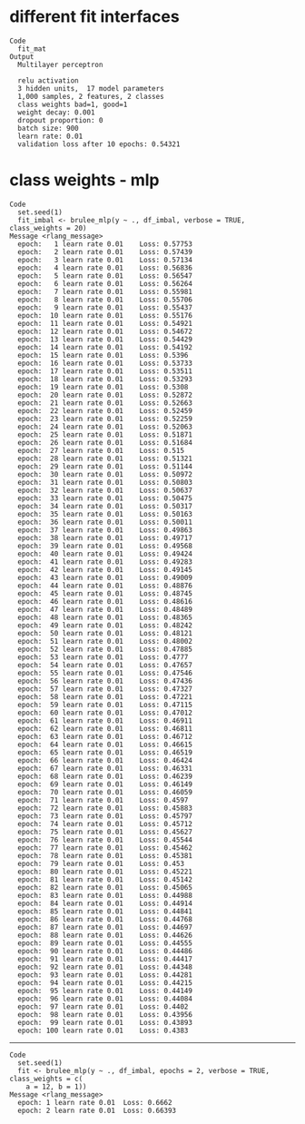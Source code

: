 # different fit interfaces

    Code
      fit_mat
    Output
      Multilayer perceptron
      
      relu activation
      3 hidden units,  17 model parameters
      1,000 samples, 2 features, 2 classes 
      class weights bad=1, good=1 
      weight decay: 0.001 
      dropout proportion: 0 
      batch size: 900 
      learn rate: 0.01 
      validation loss after 10 epochs: 0.54321 

# class weights - mlp

    Code
      set.seed(1)
      fit_imbal <- brulee_mlp(y ~ ., df_imbal, verbose = TRUE, class_weights = 20)
    Message <rlang_message>
      epoch:   1 learn rate 0.01 	Loss: 0.57753 
      epoch:   2 learn rate 0.01 	Loss: 0.57439 
      epoch:   3 learn rate 0.01 	Loss: 0.57134 
      epoch:   4 learn rate 0.01 	Loss: 0.56836 
      epoch:   5 learn rate 0.01 	Loss: 0.56547 
      epoch:   6 learn rate 0.01 	Loss: 0.56264 
      epoch:   7 learn rate 0.01 	Loss: 0.55981 
      epoch:   8 learn rate 0.01 	Loss: 0.55706 
      epoch:   9 learn rate 0.01 	Loss: 0.55437 
      epoch:  10 learn rate 0.01 	Loss: 0.55176 
      epoch:  11 learn rate 0.01 	Loss: 0.54921 
      epoch:  12 learn rate 0.01 	Loss: 0.54672 
      epoch:  13 learn rate 0.01 	Loss: 0.54429 
      epoch:  14 learn rate 0.01 	Loss: 0.54192 
      epoch:  15 learn rate 0.01 	Loss: 0.5396 
      epoch:  16 learn rate 0.01 	Loss: 0.53733 
      epoch:  17 learn rate 0.01 	Loss: 0.53511 
      epoch:  18 learn rate 0.01 	Loss: 0.53293 
      epoch:  19 learn rate 0.01 	Loss: 0.5308 
      epoch:  20 learn rate 0.01 	Loss: 0.52872 
      epoch:  21 learn rate 0.01 	Loss: 0.52663 
      epoch:  22 learn rate 0.01 	Loss: 0.52459 
      epoch:  23 learn rate 0.01 	Loss: 0.52259 
      epoch:  24 learn rate 0.01 	Loss: 0.52063 
      epoch:  25 learn rate 0.01 	Loss: 0.51871 
      epoch:  26 learn rate 0.01 	Loss: 0.51684 
      epoch:  27 learn rate 0.01 	Loss: 0.515 
      epoch:  28 learn rate 0.01 	Loss: 0.51321 
      epoch:  29 learn rate 0.01 	Loss: 0.51144 
      epoch:  30 learn rate 0.01 	Loss: 0.50972 
      epoch:  31 learn rate 0.01 	Loss: 0.50803 
      epoch:  32 learn rate 0.01 	Loss: 0.50637 
      epoch:  33 learn rate 0.01 	Loss: 0.50475 
      epoch:  34 learn rate 0.01 	Loss: 0.50317 
      epoch:  35 learn rate 0.01 	Loss: 0.50163 
      epoch:  36 learn rate 0.01 	Loss: 0.50011 
      epoch:  37 learn rate 0.01 	Loss: 0.49863 
      epoch:  38 learn rate 0.01 	Loss: 0.49717 
      epoch:  39 learn rate 0.01 	Loss: 0.49568 
      epoch:  40 learn rate 0.01 	Loss: 0.49424 
      epoch:  41 learn rate 0.01 	Loss: 0.49283 
      epoch:  42 learn rate 0.01 	Loss: 0.49145 
      epoch:  43 learn rate 0.01 	Loss: 0.49009 
      epoch:  44 learn rate 0.01 	Loss: 0.48876 
      epoch:  45 learn rate 0.01 	Loss: 0.48745 
      epoch:  46 learn rate 0.01 	Loss: 0.48616 
      epoch:  47 learn rate 0.01 	Loss: 0.48489 
      epoch:  48 learn rate 0.01 	Loss: 0.48365 
      epoch:  49 learn rate 0.01 	Loss: 0.48242 
      epoch:  50 learn rate 0.01 	Loss: 0.48121 
      epoch:  51 learn rate 0.01 	Loss: 0.48002 
      epoch:  52 learn rate 0.01 	Loss: 0.47885 
      epoch:  53 learn rate 0.01 	Loss: 0.4777 
      epoch:  54 learn rate 0.01 	Loss: 0.47657 
      epoch:  55 learn rate 0.01 	Loss: 0.47546 
      epoch:  56 learn rate 0.01 	Loss: 0.47436 
      epoch:  57 learn rate 0.01 	Loss: 0.47327 
      epoch:  58 learn rate 0.01 	Loss: 0.47221 
      epoch:  59 learn rate 0.01 	Loss: 0.47115 
      epoch:  60 learn rate 0.01 	Loss: 0.47012 
      epoch:  61 learn rate 0.01 	Loss: 0.46911 
      epoch:  62 learn rate 0.01 	Loss: 0.46811 
      epoch:  63 learn rate 0.01 	Loss: 0.46712 
      epoch:  64 learn rate 0.01 	Loss: 0.46615 
      epoch:  65 learn rate 0.01 	Loss: 0.46519 
      epoch:  66 learn rate 0.01 	Loss: 0.46424 
      epoch:  67 learn rate 0.01 	Loss: 0.46331 
      epoch:  68 learn rate 0.01 	Loss: 0.46239 
      epoch:  69 learn rate 0.01 	Loss: 0.46149 
      epoch:  70 learn rate 0.01 	Loss: 0.46059 
      epoch:  71 learn rate 0.01 	Loss: 0.4597 
      epoch:  72 learn rate 0.01 	Loss: 0.45883 
      epoch:  73 learn rate 0.01 	Loss: 0.45797 
      epoch:  74 learn rate 0.01 	Loss: 0.45712 
      epoch:  75 learn rate 0.01 	Loss: 0.45627 
      epoch:  76 learn rate 0.01 	Loss: 0.45544 
      epoch:  77 learn rate 0.01 	Loss: 0.45462 
      epoch:  78 learn rate 0.01 	Loss: 0.45381 
      epoch:  79 learn rate 0.01 	Loss: 0.453 
      epoch:  80 learn rate 0.01 	Loss: 0.45221 
      epoch:  81 learn rate 0.01 	Loss: 0.45142 
      epoch:  82 learn rate 0.01 	Loss: 0.45065 
      epoch:  83 learn rate 0.01 	Loss: 0.44988 
      epoch:  84 learn rate 0.01 	Loss: 0.44914 
      epoch:  85 learn rate 0.01 	Loss: 0.44841 
      epoch:  86 learn rate 0.01 	Loss: 0.44768 
      epoch:  87 learn rate 0.01 	Loss: 0.44697 
      epoch:  88 learn rate 0.01 	Loss: 0.44626 
      epoch:  89 learn rate 0.01 	Loss: 0.44555 
      epoch:  90 learn rate 0.01 	Loss: 0.44486 
      epoch:  91 learn rate 0.01 	Loss: 0.44417 
      epoch:  92 learn rate 0.01 	Loss: 0.44348 
      epoch:  93 learn rate 0.01 	Loss: 0.44281 
      epoch:  94 learn rate 0.01 	Loss: 0.44215 
      epoch:  95 learn rate 0.01 	Loss: 0.44149 
      epoch:  96 learn rate 0.01 	Loss: 0.44084 
      epoch:  97 learn rate 0.01 	Loss: 0.4402 
      epoch:  98 learn rate 0.01 	Loss: 0.43956 
      epoch:  99 learn rate 0.01 	Loss: 0.43893 
      epoch: 100 learn rate 0.01 	Loss: 0.4383 

---

    Code
      set.seed(1)
      fit <- brulee_mlp(y ~ ., df_imbal, epochs = 2, verbose = TRUE, class_weights = c(
        a = 12, b = 1))
    Message <rlang_message>
      epoch: 1 learn rate 0.01 	Loss: 0.6662 
      epoch: 2 learn rate 0.01 	Loss: 0.66393 

